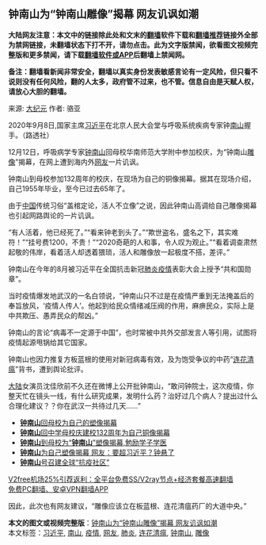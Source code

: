  <h2>钟南山为“钟南山雕像”揭幕 网友讥讽如潮</h2> <p class="notice"><b>大陆网友注意：本文中的链接除此处和文末的<a href="https://github.com/bannedbook/fanqiang" >翻墙</a>软件下载和<a href="https://github.com/killgcd/justmysocks/blob/master/README.md">翻墙推荐</a>链接外全部为禁网链接，未翻墙状态下打不开，请勿点击。此为文字版禁闻，欲看图文视频完整版和更多禁闻，请下载<a href="https://github.com/bannedbook/fanqiang">翻墙软件或APP</a>后翻墙上禁闻网。</p><p>备注：翻墙看新闻非常安全，翻墙以真实身份发表敏感言论有一定风险，但只看不说则没有任何风险，翻的人太多，政府管不过来，也不管。信息自由是天赋人权，请放心大胆的翻墙。</b></p>  <div class="entry"> <p>来源:&nbsp;<span class='wp_keywordlink_affiliate'><a href="http://www.epochtimes.com/" title="大纪元" target="_blank">大纪元</a></span>                            作者:&nbsp;骆亚                                                 </p> <p>2020年9月8日,国家主席<a href="https://www.bannedbook.org/bnews/tag/%e4%b9%a0%e8%bf%91%e5%b9%b3/" class="st_tag internal_tag" rel="tag" title="标签 习近平 下的日志">习近平</a>在北京人民大会堂与呼吸系统疾病专家钟<a href="https://www.bannedbook.org/bnews/tag/%E5%8D%97%E5%B1%B1/" class="st_tag internal_tag" rel="tag" title="标签 南山 下的日志">南山</a>握手。（路透社）</p> <p>12月12日，呼吸病学专家<a href="https://www.bannedbook.org/bnews/tag/%e9%92%9f%e5%8d%97%e5%b1%b1/" class="st_tag internal_tag" rel="tag" title="标签 钟南山 下的日志">钟南山</a>回母校华南师范大学附中参加校庆，为“钟南山<a href="https://www.bannedbook.org/bnews/tag/%E9%9B%95%E5%83%8F/" class="st_tag internal_tag" rel="tag" title="标签 雕像 下的日志">雕像</a>”揭幕，在网上遭到海内外<a href="https://www.bannedbook.org/bnews/tag/%e7%bd%91%e5%8f%8b/" class="st_tag internal_tag" rel="tag" title="标签 网友 下的日志">网友</a>一片讥讽。</p> <p>钟南山到母校参加132周年的校庆，在现场为自己的铜像揭幕。据其在现场介绍，自己1955年毕业，至今已过去65年了。</p>  <p>由于<span class='wp_keywordlink_affiliate'><a href="https://www.bannedbook.org/" title="中国" target="_blank">中国</a></span>传统习俗“盖棺定论，活人不立像”之说，因此钟南山高调给自己雕像揭幕也引起网路舆论的一片讥讽。</p> <p>“有人活着，他已经死了。”“看来钟老到头了。”“欺世盗名，盛名之下，其实难符！”“挂号费1200，不贵！”“2020奇葩的人和事，令人叹为观止。”“看着调查肃然起敬的伟岸，看着活人却透着猥琐，活人和雕像放一起极度不搭，差评。”</p> <p>钟南山在今年的8月被习近平在全国抗击新冠<a href="https://www.bannedbook.org/bnews/tag/%e8%82%ba%e7%82%8e/" class="st_tag internal_tag" rel="tag" title="标签 肺炎 下的日志">肺炎</a><a href="https://www.bannedbook.org/bnews/tag/%E7%96%AB%E6%83%85/" class="st_tag internal_tag" rel="tag" title="标签 疫情 下的日志">疫情</a>表彰大会上授予“共和国勋章”。</p> <p>当时疫情爆发地武汉的一名白领说，“钟南山只不过是在疫情严重到无法掩盖后的奉旨放风，‘疫情人传人’。他起到给民众情绪减压阀的作用，麻痹民众，实际上是中共欺压、愚弄民众的帮凶。”</p>  <p>钟南山的言论“病毒不一定源于中国”，也时常被中共外交部发言人等引用，试图将疫情起源甩锅给其它国家。</p> <p>钟南山也因力推复方板蓝根的使用对新冠病毒有效，及为饱受争议的中药“<a href="https://www.bannedbook.org/bnews/tag/%E8%BF%9E%E8%8A%B1%E6%B8%85%E7%98%9F/" class="st_tag internal_tag" rel="tag" title="标签 连花清瘟 下的日志">连花清瘟</a>”背书，遭到舆论批评。</p> <p><span class='wp_keywordlink_affiliate'><a href="https://www.bannedbook.org/" title="大陆" target="_blank">大陆</a></span>女演员沈佳欣前不久还在微博上公开批钟南山，“敢问钟院士，这次疫情，你整天忙在镜头一线，有什么研究成果，发明什么药？治好过几个病人？提出过什么合理化建议？？你在武汉一共待过几天……”</p> <ul class='op-related-articles' title='相关阅读'> <li><a href='https://www.bannedbook.org/bnews/headline/20201213/1447174.html' target='_blank'><b>钟南山</b>回母校为自己的塑像揭幕</a></li> <li><a href='https://www.bannedbook.org/bnews/baitai/20201213/1447138.html' target='_blank'><b>钟南山</b>回中学母校庆建校132周年为自己铜像揭幕</a></li> <li><a href='https://www.bannedbook.org/bnews/baitai/20201213/1447006.html' target='_blank'><b>钟南山</b>到母校为“<b>钟南山</b>”塑像揭幕,勉励学子学医</a></li> <li><a href='https://www.bannedbook.org/bnews/cbnews/20201213/1446692.html' target='_blank'><b>钟南山</b>为自己塑像揭幕 网友：要超习近平？钟悬了</a></li> <li><a href='https://www.bannedbook.org/bnews/baitai/20201130/1439662.html' target='_blank'><b>钟南山</b>号召建全球“抗疫社区”</a></li> </ul> <p class="texttj"> <a href="https://www.bannedbook.org/forum23/topic22702.html" target="_blank">V2free机场25%引荐返利：全平台免费SS/V2ray节点+经济套餐高速翻墙</a><br/> <a href="https://github.com/bannedbook/fanqiang/wiki/%E7%A6%81%E9%97%BB%E7%BD%91%E5%AE%89%E5%8D%93%E7%BF%BB%E5%A2%99%E6%96%B0%E9%97%BBAPP" target="_blank">免费PC翻墙、安卓VPN翻墙APP</a></p><p>因此，此次也有网友建议，“雕像应该立在板蓝根、连花清瘟药厂的大道中央。”</p> <a name='sharetosocial'></a>       <div><b>本文的图文或视频完整版</b>：<a href='https://www.bannedbook.org/bnews/cbnews/20201214/1447200.html'>钟南山为“钟南山雕像”揭幕 网友讥讽如潮</a></div>  </div><!--END ENTRY--> <div class="postfooter"> <div>本文标签：<a href="https://www.bannedbook.org/bnews/tag/%e4%b9%a0%e8%bf%91%e5%b9%b3/" rel="tag">习近平</a>, <a href="https://www.bannedbook.org/bnews/tag/%E5%8D%97%E5%B1%B1/" rel="tag">南山</a>, <a href="https://www.bannedbook.org/bnews/tag/%E7%96%AB%E6%83%85/" rel="tag">疫情</a>, <a href="https://www.bannedbook.org/bnews/tag/%e7%bd%91%e5%8f%8b/" rel="tag">网友</a>, <a href="https://www.bannedbook.org/bnews/tag/%e8%82%ba%e7%82%8e/" rel="tag">肺炎</a>, <a href="https://www.bannedbook.org/bnews/tag/%E8%BF%9E%E8%8A%B1%E6%B8%85%E7%98%9F/" rel="tag">连花清瘟</a>, <a href="https://www.bannedbook.org/bnews/tag/%e9%92%9f%e5%8d%97%e5%b1%b1/" rel="tag">钟南山</a>, <a href="https://www.bannedbook.org/bnews/tag/%E9%9B%95%E5%83%8F/" rel="tag">雕像</a></div>  </div><!--END POSTFOOTER--> 